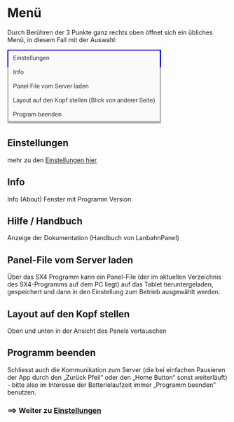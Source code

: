 # Menü

Durch Berühren der 3 Punkte ganz rechts oben öffnet sich ein übliches Menü, in diesem Fall mit der Auswahl:

![](lb-menue.png)

## Einstellungen 

mehr zu den [Einstellungen hier](04-Einstellungen.md)

## Info 

Info (About) Fenster mit Programm Version

## Hilfe / Handbuch

Anzeige der Dokumentation (Handbuch von LanbahnPanel)

## Panel-File vom Server laden 

Über das SX4 Programm kann ein Panel-File (der im aktuellen Verzeichnis des SX4-Programms auf dem PC liegt) auf das Tablet heruntergeladen, gespeichert und dann in den Einstellung zum Betrieb ausgewählt werden. 

## Layout auf den Kopf stellen 

Oben und unten in der Ansicht des Panels vertauschen

## Programm beenden 

Schliesst auch die Kommunikation zum Server (die bei einfachen Pausieren der App durch den „Zurück Pfeil“ oder den „Home Button“ sonst weiterläuft) - bitte also im Interesse der Batterielaufzeit immer „Programm beenden“ benutzen.


### ==> Weiter zu [Einstellungen](04-Einstellungen.md)
    
